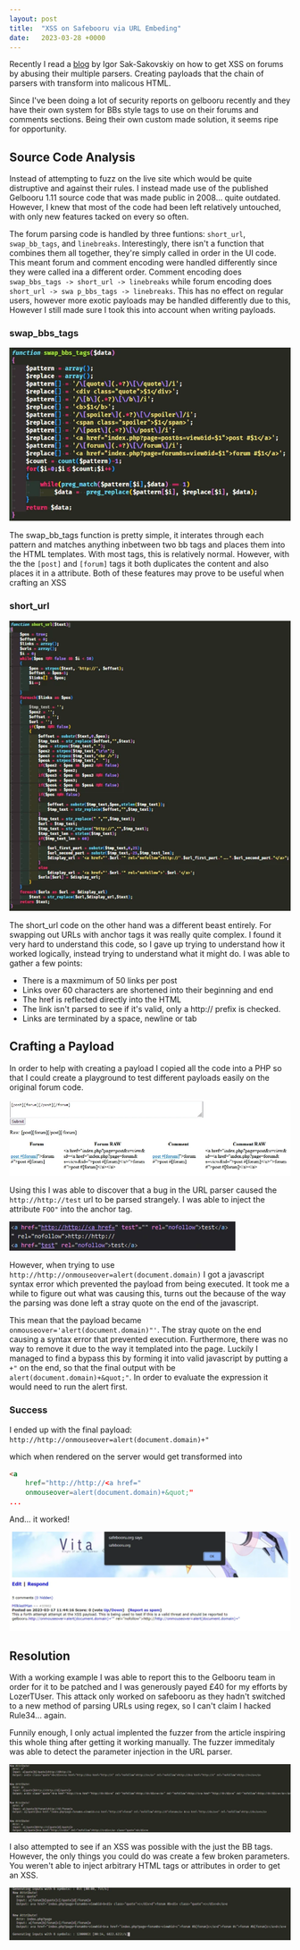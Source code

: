 ```yaml
---
layout: post
title:  "XSS on Safebooru via URL Embeding"
date:   2023-03-28 +0000
---
```


Recently I read a [blog](https://swarm.ptsecurity.com/fuzzing-for-xss-via-nested-parsers-condition/) by Igor Sak-Sakovskiy on how to get XSS on forums by abusing their multiple parsers. Creating payloads that the chain of parsers with transform into malicous HTML. 

Since I've been doing a lot of security reports on gelbooru recently and they have their own system for BBs style tags to use on their forums and comments sections. Being their own custom made solution, it seems ripe for opportunity.

## Source Code Analysis

Instead of attempting to fuzz on the live site which would be quite distruptive and against their rules. I instead made use of the published Gelbooru 1.11 source code that was made public in 2008... quite outdated. However, I knew that most of the code had been left relatively untouched, with only new features tacked on every so often.

The forum parsing code is handled by three funtions: `short_url`, `swap_bb_tags`, and `linebreaks`. Interestingly, there isn't a function that combines them all together, they're simply called in order in the UI code. This meant forum and comment encoding were handled differently since they were called ina a different order. Comment encoding does `swap_bbs_tags -> short_url -> linebreaks` while forum encoding does `short_url -> swa p_bbs_tags -> linebreaks`. This has no effect on regular users, however more exotic payloads may be handled differently due to this, However I still made sure I took this into account when writing payloads.

### swap_bbs_tags

![short_url Code](/images/safebooru-swap_bb_tags.webp)

The swap_bb_tags function is pretty simple, it interates through each pattern and matches anything inbetween two bb tags and places them into the HTML templates. With most tags, this is relatively normal. However, with the the `[post]` and `[forum]` tags it both duplicates the content and also places it in a attribute. Both of these features may prove to be useful when crafting an XSS

### short_url

![short_url Code](/images/safebooru-short_url.webp)

The short_url code on the other hand was a different beast entirely. For swapping out URLs with anchor tags it was really quite complex. I found it very hard to understand this code, so I gave up trying to understand how it worked logically, instead trying to understand what it might do. I was able to gather a few points:
- There is a maxmimum of 50 links per post
- Links over 60 characters are shortened into their beginning and end
- The href is reflected directly into the HTML
- The link isn't parsed to see if it's valid, only a http:// prefix is checked.
- Links are terminated by a space, newline or tab

## Crafting a Payload

In order to help with creating a payload I copied all the code into a PHP so that I could create a playground to test different payloads easily on the original forum code.

![Safebooru Playground](/images/safebooru-playground.webp)

Using this I was able to discover that a bug in the URL parser caused the `http://http://test` url to be parsed strangely. I was able to inject the attribute `FOO"` into the anchor tag.

![Test Attribute Injected](/images/safebooru-attribute-injection.webp)

However, when trying to use `http://http://onmouseover=alert(document.domain)` I got a javascript syntax error which prevented the payload from being executed. It took me a while to figure out what was causing this, turns out the because of the way the parsing was done left a stray quote on the end of the javascript. 

This mean that the payload became `onmouseover='alert(document.domain)"'`. The stray quote on the end causing a syntax error that prevented execution. Furthermore, there was no way to remove it due to the way it templated into the page. Luckily I managed to find a bypass this by forming it into valid javascript by putting a `+"` on the end, so that the final output with be `alert(document.domain)+&quot;"`. In order to evaluate the expression it would need to run the alert first.

### Success

I ended up with the final payload: `http://http://onmouseover=alert(document.domain)+"`

which when rendered on the server would get transformed into

```html
<a
    href="http://http://<a href="
    onmouseover=alert(document.domain)+&quot;"
...
```

And... it worked!

![](/images/safebooru-xss.webp)

## Resolution

With a working example I was able to report this to the Gelbooru team in order for it to be patched and I was generously payed £40 for my efforts by LozerTUser. This attack only worked on safebooru as they hadn't switched to a new method of parsing URLs using regex, so I can't claim I hacked Rule34... again.

Funnily enough, I only actual implented the fuzzer from the article inspiring this whole thing after getting it working manually. The fuzzer immeditaly was able to detect the parameter injection in the URL parser.

![](/images/forum-fuzz-url.webp)

I also attempted to see if an XSS was possible with the just the BB tags. However, the only things you could do was create a few broken parameters. You weren't able to inject arbitrary HTML tags or attributes in order to get an XSS. 

![](/images/forum-fuzz-bb.webp)
